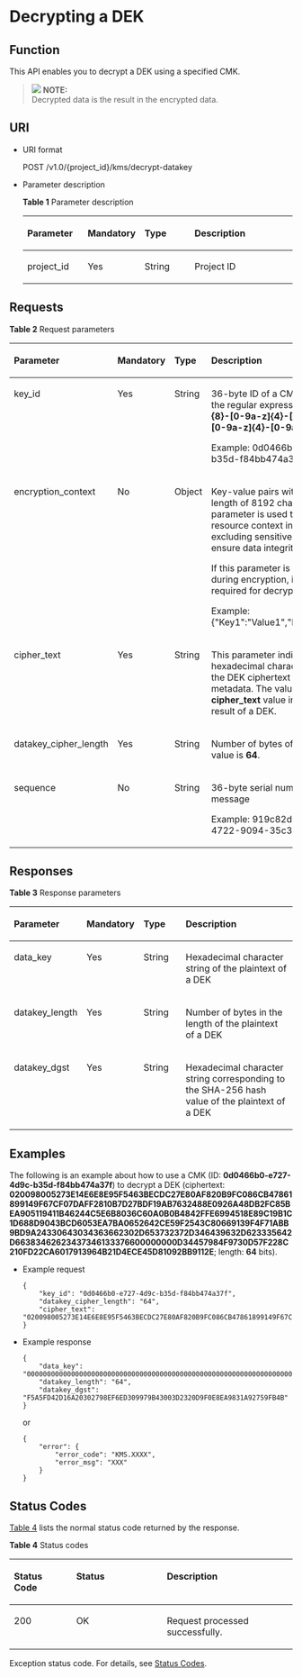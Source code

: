 # Decrypting a DEK<a name="kms_02_0023"></a>

## Function<a name="en-us_topic_0112992306_s1731a14fb0144c79bf0fa90c694f34f7"></a>

This API enables you to decrypt a DEK using a specified CMK.

>![](/images/icon-note.gif) **NOTE:**   
>Decrypted data is the result in the encrypted data.  

## URI<a name="en-us_topic_0112992306_se70c3e5518a04f60b06032524dddfef4"></a>

-   URI format

    POST /v1.0/\{project\_id\}/kms/decrypt-datakey

-   Parameter description

    **Table  1**  Parameter description

    <a name="en-us_topic_0112992306_t982da1e0196d4ec1a28d1fbff2cc8191"></a>
    <table><thead align="left"><tr id="en-us_topic_0112992306_r6e963322c1e740d181726d2f0e91df5a"><th class="cellrowborder" valign="top" width="22.74%" id="mcps1.2.5.1.1"><p id="en-us_topic_0112992306_a3b5bbe5a7f644fd3a74cecbfb3f7ed60"><a name="en-us_topic_0112992306_a3b5bbe5a7f644fd3a74cecbfb3f7ed60"></a><a name="en-us_topic_0112992306_a3b5bbe5a7f644fd3a74cecbfb3f7ed60"></a><strong id="en-us_topic_0112992306_b842352706185055"><a name="en-us_topic_0112992306_b842352706185055"></a><a name="en-us_topic_0112992306_b842352706185055"></a>Parameter</strong></p>
    </th>
    <th class="cellrowborder" valign="top" width="16.919999999999998%" id="mcps1.2.5.1.2"><p id="en-us_topic_0112992306_ad98d2f62bd064b4e96ea922645197c24"><a name="en-us_topic_0112992306_ad98d2f62bd064b4e96ea922645197c24"></a><a name="en-us_topic_0112992306_ad98d2f62bd064b4e96ea922645197c24"></a><strong id="en-us_topic_0112992306_b842352706185059"><a name="en-us_topic_0112992306_b842352706185059"></a><a name="en-us_topic_0112992306_b842352706185059"></a>Mandatory</strong></p>
    </th>
    <th class="cellrowborder" valign="top" width="19.55%" id="mcps1.2.5.1.3"><p id="en-us_topic_0112992306_a3becf0b3aec9468984c2efc8d5abbea5"><a name="en-us_topic_0112992306_a3becf0b3aec9468984c2efc8d5abbea5"></a><a name="en-us_topic_0112992306_a3becf0b3aec9468984c2efc8d5abbea5"></a>Type</p>
    </th>
    <th class="cellrowborder" valign="top" width="40.79%" id="mcps1.2.5.1.4"><p id="en-us_topic_0112992306_a6bb6f1fe56a2454982832e8d56d354d8"><a name="en-us_topic_0112992306_a6bb6f1fe56a2454982832e8d56d354d8"></a><a name="en-us_topic_0112992306_a6bb6f1fe56a2454982832e8d56d354d8"></a>Description</p>
    </th>
    </tr>
    </thead>
    <tbody><tr id="en-us_topic_0112992306_r69bf37b65d3f446eab7b3f4d1b2fcec0"><td class="cellrowborder" valign="top" width="22.74%" headers="mcps1.2.5.1.1 "><p id="en-us_topic_0112992306_ae42d73592f58424ea93a11e52d2478dd"><a name="en-us_topic_0112992306_ae42d73592f58424ea93a11e52d2478dd"></a><a name="en-us_topic_0112992306_ae42d73592f58424ea93a11e52d2478dd"></a>project_id</p>
    </td>
    <td class="cellrowborder" valign="top" width="16.919999999999998%" headers="mcps1.2.5.1.2 "><p id="en-us_topic_0112992306_a56440c0f0ae34ba3b8033d1247673984"><a name="en-us_topic_0112992306_a56440c0f0ae34ba3b8033d1247673984"></a><a name="en-us_topic_0112992306_a56440c0f0ae34ba3b8033d1247673984"></a>Yes</p>
    </td>
    <td class="cellrowborder" valign="top" width="19.55%" headers="mcps1.2.5.1.3 "><p id="en-us_topic_0112992306_a1a4a71c11a4a45a58d0de2fbe009e9d9"><a name="en-us_topic_0112992306_a1a4a71c11a4a45a58d0de2fbe009e9d9"></a><a name="en-us_topic_0112992306_a1a4a71c11a4a45a58d0de2fbe009e9d9"></a>String</p>
    </td>
    <td class="cellrowborder" valign="top" width="40.79%" headers="mcps1.2.5.1.4 "><p id="en-us_topic_0112992306_a1314869d2dc147b38461e037d622f7b4"><a name="en-us_topic_0112992306_a1314869d2dc147b38461e037d622f7b4"></a><a name="en-us_topic_0112992306_a1314869d2dc147b38461e037d622f7b4"></a>Project ID</p>
    </td>
    </tr>
    </tbody>
    </table>


## Requests<a name="en-us_topic_0112992306_seb7b7901701247fab30a59b76f1c7f93"></a>

**Table  2**  Request parameters

<a name="en-us_topic_0112992306_table46221022101230"></a>
<table><thead align="left"><tr id="en-us_topic_0112992306_row9315574101230"><th class="cellrowborder" valign="top" width="17%" id="mcps1.2.5.1.1"><p id="en-us_topic_0112992306_p16364058101230"><a name="en-us_topic_0112992306_p16364058101230"></a><a name="en-us_topic_0112992306_p16364058101230"></a><strong id="en-us_topic_0112992306_b1581751364"><a name="en-us_topic_0112992306_b1581751364"></a><a name="en-us_topic_0112992306_b1581751364"></a>Parameter</strong></p>
</th>
<th class="cellrowborder" valign="top" width="16%" id="mcps1.2.5.1.2"><p id="en-us_topic_0112992306_p57514295101230"><a name="en-us_topic_0112992306_p57514295101230"></a><a name="en-us_topic_0112992306_p57514295101230"></a><strong id="en-us_topic_0112992306_b842352706185139"><a name="en-us_topic_0112992306_b842352706185139"></a><a name="en-us_topic_0112992306_b842352706185139"></a>Mandatory</strong></p>
</th>
<th class="cellrowborder" valign="top" width="17%" id="mcps1.2.5.1.3"><p id="en-us_topic_0112992306_p50420322101230"><a name="en-us_topic_0112992306_p50420322101230"></a><a name="en-us_topic_0112992306_p50420322101230"></a><strong id="en-us_topic_0112992306_b842352706185135"><a name="en-us_topic_0112992306_b842352706185135"></a><a name="en-us_topic_0112992306_b842352706185135"></a>Type</strong></p>
</th>
<th class="cellrowborder" valign="top" width="50%" id="mcps1.2.5.1.4"><p id="en-us_topic_0112992306_p28146304101230"><a name="en-us_topic_0112992306_p28146304101230"></a><a name="en-us_topic_0112992306_p28146304101230"></a>Description</p>
</th>
</tr>
</thead>
<tbody><tr id="en-us_topic_0112992306_row44009584101643"><td class="cellrowborder" valign="top" width="17%" headers="mcps1.2.5.1.1 "><p id="en-us_topic_0112992306_p25230249114629"><a name="en-us_topic_0112992306_p25230249114629"></a><a name="en-us_topic_0112992306_p25230249114629"></a>key_id</p>
</td>
<td class="cellrowborder" valign="top" width="16%" headers="mcps1.2.5.1.2 "><p id="en-us_topic_0112992306_p45211023114629"><a name="en-us_topic_0112992306_p45211023114629"></a><a name="en-us_topic_0112992306_p45211023114629"></a>Yes</p>
</td>
<td class="cellrowborder" valign="top" width="17%" headers="mcps1.2.5.1.3 "><p id="en-us_topic_0112992306_p30384322114629"><a name="en-us_topic_0112992306_p30384322114629"></a><a name="en-us_topic_0112992306_p30384322114629"></a>String</p>
</td>
<td class="cellrowborder" valign="top" width="50%" headers="mcps1.2.5.1.4 "><p id="en-us_topic_0112992306_p54539681174026"><a name="en-us_topic_0112992306_p54539681174026"></a><a name="en-us_topic_0112992306_p54539681174026"></a>36-byte ID of a CMK that matches the regular expression <span class="parmvalue" id="en-us_topic_0112992306_parmvalue80435593163333"><a name="en-us_topic_0112992306_parmvalue80435593163333"></a><a name="en-us_topic_0112992306_parmvalue80435593163333"></a><b>^[0-9a-z]{8}-[0-9a-z]{4}-[0-9a-z]{4}-[0-9a-z]{4}-[0-9a-z]{12}$</b></span></p>
<p id="en-us_topic_0112992306_p38214265114629"><a name="en-us_topic_0112992306_p38214265114629"></a><a name="en-us_topic_0112992306_p38214265114629"></a>Example: 0d0466b0-e727-4d9c-b35d-f84bb474a37f</p>
</td>
</tr>
<tr id="en-us_topic_0112992306_row30347711135526"><td class="cellrowborder" valign="top" width="17%" headers="mcps1.2.5.1.1 "><p id="en-us_topic_0112992306_p5287641135529"><a name="en-us_topic_0112992306_p5287641135529"></a><a name="en-us_topic_0112992306_p5287641135529"></a>encryption_context</p>
</td>
<td class="cellrowborder" valign="top" width="16%" headers="mcps1.2.5.1.2 "><p id="en-us_topic_0112992306_p64039712135529"><a name="en-us_topic_0112992306_p64039712135529"></a><a name="en-us_topic_0112992306_p64039712135529"></a>No</p>
</td>
<td class="cellrowborder" valign="top" width="17%" headers="mcps1.2.5.1.3 "><p id="en-us_topic_0112992306_p25645748135529"><a name="en-us_topic_0112992306_p25645748135529"></a><a name="en-us_topic_0112992306_p25645748135529"></a>Object</p>
</td>
<td class="cellrowborder" valign="top" width="50%" headers="mcps1.2.5.1.4 "><p id="en-us_topic_0112992306_p299262517255"><a name="en-us_topic_0112992306_p299262517255"></a><a name="en-us_topic_0112992306_p299262517255"></a>Key-value pairs with a maximum length of 8192 characters. This parameter is used to record resource context information, excluding sensitive information, to ensure data integrity.</p>
<p id="en-us_topic_0112992306_p87033116108"><a name="en-us_topic_0112992306_p87033116108"></a><a name="en-us_topic_0112992306_p87033116108"></a>If this parameter is specified during encryption, it is also required for decryption.</p>
<p id="en-us_topic_0112992306_p23626609135526"><a name="en-us_topic_0112992306_p23626609135526"></a><a name="en-us_topic_0112992306_p23626609135526"></a>Example: {"Key1":"Value1","Key2":"Value2"}</p>
</td>
</tr>
<tr id="en-us_topic_0112992306_row57603225101653"><td class="cellrowborder" valign="top" width="17%" headers="mcps1.2.5.1.1 "><p id="en-us_topic_0112992306_p33956697114642"><a name="en-us_topic_0112992306_p33956697114642"></a><a name="en-us_topic_0112992306_p33956697114642"></a>cipher_text</p>
</td>
<td class="cellrowborder" valign="top" width="16%" headers="mcps1.2.5.1.2 "><p id="en-us_topic_0112992306_p55574642114642"><a name="en-us_topic_0112992306_p55574642114642"></a><a name="en-us_topic_0112992306_p55574642114642"></a>Yes</p>
</td>
<td class="cellrowborder" valign="top" width="17%" headers="mcps1.2.5.1.3 "><p id="en-us_topic_0112992306_p66137961114642"><a name="en-us_topic_0112992306_p66137961114642"></a><a name="en-us_topic_0112992306_p66137961114642"></a>String</p>
</td>
<td class="cellrowborder" valign="top" width="50%" headers="mcps1.2.5.1.4 "><p id="en-us_topic_0112992306_p5252123114642"><a name="en-us_topic_0112992306_p5252123114642"></a><a name="en-us_topic_0112992306_p5252123114642"></a>This parameter indicates the hexadecimal character string of the DEK ciphertext and the metadata. The value is the <span class="parmname" id="en-us_topic_0112992306_parmname769647905171927"><a name="en-us_topic_0112992306_parmname769647905171927"></a><a name="en-us_topic_0112992306_parmname769647905171927"></a><b>cipher_text</b></span> value in the encryption result of a DEK.</p>
</td>
</tr>
<tr id="en-us_topic_0112992306_row2638193101722"><td class="cellrowborder" valign="top" width="17%" headers="mcps1.2.5.1.1 "><p id="en-us_topic_0112992306_p3383517611471"><a name="en-us_topic_0112992306_p3383517611471"></a><a name="en-us_topic_0112992306_p3383517611471"></a>datakey_cipher_length</p>
</td>
<td class="cellrowborder" valign="top" width="16%" headers="mcps1.2.5.1.2 "><p id="en-us_topic_0112992306_p6358152411471"><a name="en-us_topic_0112992306_p6358152411471"></a><a name="en-us_topic_0112992306_p6358152411471"></a>Yes</p>
</td>
<td class="cellrowborder" valign="top" width="17%" headers="mcps1.2.5.1.3 "><p id="en-us_topic_0112992306_p5629475811471"><a name="en-us_topic_0112992306_p5629475811471"></a><a name="en-us_topic_0112992306_p5629475811471"></a>String</p>
</td>
<td class="cellrowborder" valign="top" width="50%" headers="mcps1.2.5.1.4 "><p id="en-us_topic_0112992306_p512116290426"><a name="en-us_topic_0112992306_p512116290426"></a><a name="en-us_topic_0112992306_p512116290426"></a>Number of bytes of a key. The value is <strong id="en-us_topic_0112992306_b373245813371"><a name="en-us_topic_0112992306_b373245813371"></a><a name="en-us_topic_0112992306_b373245813371"></a>64</strong>.</p>
</td>
</tr>
<tr id="en-us_topic_0112992306_row35142504101726"><td class="cellrowborder" valign="top" width="17%" headers="mcps1.2.5.1.1 "><p id="en-us_topic_0112992306_p269135101746"><a name="en-us_topic_0112992306_p269135101746"></a><a name="en-us_topic_0112992306_p269135101746"></a>sequence</p>
</td>
<td class="cellrowborder" valign="top" width="16%" headers="mcps1.2.5.1.2 "><p id="en-us_topic_0112992306_p20967256101746"><a name="en-us_topic_0112992306_p20967256101746"></a><a name="en-us_topic_0112992306_p20967256101746"></a>No</p>
</td>
<td class="cellrowborder" valign="top" width="17%" headers="mcps1.2.5.1.3 "><p id="en-us_topic_0112992306_p21799971101746"><a name="en-us_topic_0112992306_p21799971101746"></a><a name="en-us_topic_0112992306_p21799971101746"></a>String</p>
</td>
<td class="cellrowborder" valign="top" width="50%" headers="mcps1.2.5.1.4 "><p id="en-us_topic_0112992306_p3081640174038"><a name="en-us_topic_0112992306_p3081640174038"></a><a name="en-us_topic_0112992306_p3081640174038"></a>36-byte serial number of a request message</p>
<p id="en-us_topic_0112992306_p20626198101746"><a name="en-us_topic_0112992306_p20626198101746"></a><a name="en-us_topic_0112992306_p20626198101746"></a>Example: 919c82d4-8046-4722-9094-35c3c6524cff</p>
</td>
</tr>
</tbody>
</table>

## Responses<a name="en-us_topic_0112992306_sfadd53a5f4714e8f87811818d62d0296"></a>

**Table  3**  Response parameters

<a name="en-us_topic_0112992306_t98d238e10953421e84a073707024c329"></a>
<table><thead align="left"><tr id="en-us_topic_0112992306_r144a2c52c5054c6d9243eb2ef3875a21"><th class="cellrowborder" valign="top" width="17%" id="mcps1.2.5.1.1"><p id="en-us_topic_0112992306_a9156e0b03f054d4e8547e0787f88a51b"><a name="en-us_topic_0112992306_a9156e0b03f054d4e8547e0787f88a51b"></a><a name="en-us_topic_0112992306_a9156e0b03f054d4e8547e0787f88a51b"></a><strong id="en-us_topic_0112992306_b2084849838"><a name="en-us_topic_0112992306_b2084849838"></a><a name="en-us_topic_0112992306_b2084849838"></a>Parameter</strong></p>
</th>
<th class="cellrowborder" valign="top" width="16%" id="mcps1.2.5.1.2"><p id="en-us_topic_0112992306_a1851157c81e14d7f82db752a5737195a"><a name="en-us_topic_0112992306_a1851157c81e14d7f82db752a5737195a"></a><a name="en-us_topic_0112992306_a1851157c81e14d7f82db752a5737195a"></a><strong id="en-us_topic_0112992306_b842352706185231"><a name="en-us_topic_0112992306_b842352706185231"></a><a name="en-us_topic_0112992306_b842352706185231"></a>Mandatory</strong></p>
</th>
<th class="cellrowborder" valign="top" width="17%" id="mcps1.2.5.1.3"><p id="en-us_topic_0112992306_a39360acf5daf4c01a1ebddeff5d68a1c"><a name="en-us_topic_0112992306_a39360acf5daf4c01a1ebddeff5d68a1c"></a><a name="en-us_topic_0112992306_a39360acf5daf4c01a1ebddeff5d68a1c"></a><strong id="en-us_topic_0112992306_b842352706185227"><a name="en-us_topic_0112992306_b842352706185227"></a><a name="en-us_topic_0112992306_b842352706185227"></a>Type</strong></p>
</th>
<th class="cellrowborder" valign="top" width="50%" id="mcps1.2.5.1.4"><p id="en-us_topic_0112992306_a0097000016b14857972b7929bcaaa038"><a name="en-us_topic_0112992306_a0097000016b14857972b7929bcaaa038"></a><a name="en-us_topic_0112992306_a0097000016b14857972b7929bcaaa038"></a>Description</p>
</th>
</tr>
</thead>
<tbody><tr id="en-us_topic_0112992306_r3c4af7b36e9240d197ab56255e37b83c"><td class="cellrowborder" valign="top" width="17%" headers="mcps1.2.5.1.1 "><p id="en-us_topic_0112992306_p59584906114917"><a name="en-us_topic_0112992306_p59584906114917"></a><a name="en-us_topic_0112992306_p59584906114917"></a>data_key</p>
</td>
<td class="cellrowborder" valign="top" width="16%" headers="mcps1.2.5.1.2 "><p id="en-us_topic_0112992306_p27437119114917"><a name="en-us_topic_0112992306_p27437119114917"></a><a name="en-us_topic_0112992306_p27437119114917"></a>Yes</p>
</td>
<td class="cellrowborder" valign="top" width="17%" headers="mcps1.2.5.1.3 "><p id="en-us_topic_0112992306_p61648062114917"><a name="en-us_topic_0112992306_p61648062114917"></a><a name="en-us_topic_0112992306_p61648062114917"></a>String</p>
</td>
<td class="cellrowborder" valign="top" width="50%" headers="mcps1.2.5.1.4 "><p id="en-us_topic_0112992306_p7814132114917"><a name="en-us_topic_0112992306_p7814132114917"></a><a name="en-us_topic_0112992306_p7814132114917"></a>Hexadecimal character string of the plaintext of a DEK</p>
</td>
</tr>
<tr id="en-us_topic_0112992306_rf212a916c502452a8e151eba2f118272"><td class="cellrowborder" valign="top" width="17%" headers="mcps1.2.5.1.1 "><p id="en-us_topic_0112992306_p54607285114928"><a name="en-us_topic_0112992306_p54607285114928"></a><a name="en-us_topic_0112992306_p54607285114928"></a>datakey_length</p>
</td>
<td class="cellrowborder" valign="top" width="16%" headers="mcps1.2.5.1.2 "><p id="en-us_topic_0112992306_p51283633114928"><a name="en-us_topic_0112992306_p51283633114928"></a><a name="en-us_topic_0112992306_p51283633114928"></a>Yes</p>
</td>
<td class="cellrowborder" valign="top" width="17%" headers="mcps1.2.5.1.3 "><p id="en-us_topic_0112992306_p61113959114928"><a name="en-us_topic_0112992306_p61113959114928"></a><a name="en-us_topic_0112992306_p61113959114928"></a>String</p>
</td>
<td class="cellrowborder" valign="top" width="50%" headers="mcps1.2.5.1.4 "><p id="en-us_topic_0112992306_p60333628114928"><a name="en-us_topic_0112992306_p60333628114928"></a><a name="en-us_topic_0112992306_p60333628114928"></a>Number of bytes in the length of the plaintext of a DEK</p>
</td>
</tr>
<tr id="en-us_topic_0112992306_row55201929114939"><td class="cellrowborder" valign="top" width="17%" headers="mcps1.2.5.1.1 "><p id="en-us_topic_0112992306_p59861561114947"><a name="en-us_topic_0112992306_p59861561114947"></a><a name="en-us_topic_0112992306_p59861561114947"></a>datakey_dgst</p>
</td>
<td class="cellrowborder" valign="top" width="16%" headers="mcps1.2.5.1.2 "><p id="en-us_topic_0112992306_p30631348114947"><a name="en-us_topic_0112992306_p30631348114947"></a><a name="en-us_topic_0112992306_p30631348114947"></a>Yes</p>
</td>
<td class="cellrowborder" valign="top" width="17%" headers="mcps1.2.5.1.3 "><p id="en-us_topic_0112992306_p16948254114947"><a name="en-us_topic_0112992306_p16948254114947"></a><a name="en-us_topic_0112992306_p16948254114947"></a>String</p>
</td>
<td class="cellrowborder" valign="top" width="50%" headers="mcps1.2.5.1.4 "><p id="en-us_topic_0112992306_p65220130114947"><a name="en-us_topic_0112992306_p65220130114947"></a><a name="en-us_topic_0112992306_p65220130114947"></a>Hexadecimal character string corresponding to the SHA-256 hash value of the plaintext of a DEK</p>
</td>
</tr>
</tbody>
</table>

## Examples<a name="en-us_topic_0112992306_section67751049194716"></a>

The following is an example about how to use a CMK \(ID:  **0d0466b0-e727-4d9c-b35d-f84bb474a37f**\) to decrypt a DEK \(ciphertext:  **020098005273E14E6E8E95F5463BECDC27E80AF820B9FC086CB47861899149F67CF07DAFF2810B7D27BDF19AB7632488E0926A48DB2FC85BEA905119411B46244C5E6B8036C60A0B0B4842FFE6994518E89C19B1C1D688D9043BCD6053EA7BA0652642CE59F2543C80669139F4F71ABB9BD9A24330643034363662302D653732372D346439632D623335642D66383462623437346133376600000000D34457984F9730D57F228C210FD22CA6017913964B21D4ECE45D81092BB9112E**; length:  **64**  bits\).

-   Example request

    ```
    {
        "key_id": "0d0466b0-e727-4d9c-b35d-f84bb474a37f",
        "datakey_cipher_length": "64",
        "cipher_text": "020098005273E14E6E8E95F5463BECDC27E80AF820B9FC086CB47861899149F67CF07DAFF2810B7D27BDF19AB7632488E0926A48DB2FC85BEA905119411B46244C5E6B8036C60A0B0B4842FFE6994518E89C19B1C1D688D9043BCD6053EA7BA0652642CE59F2543C80669139F4F71ABB9BD9A24330643034363662302D653732372D346439632D623335642D66383462623437346133376600000000D34457984F9730D57F228C210FD22CA6017913964B21D4ECE45D81092BB9112E"
    }
    ```


-   Example response

    ```
    {
        "data_key": "00000000000000000000000000000000000000000000000000000000000000000000000000000000000000000000000000000000000000000000000000000000",
        "datakey_length": "64",
        "datakey_dgst": "F5A5FD42D16A20302798EF6ED309979B43003D2320D9F0E8EA9831A92759FB4B"
    }
    ```

    or

    ```
    {
        "error": {
            "error_code": "KMS.XXXX",
            "error_msg": "XXX"
        }
    }
    ```


## Status Codes<a name="en-us_topic_0112992306_section3454223421"></a>

[Table 4](#en-us_topic_0112992306_en-us_topic_0112992294_en-us_topic_0079615001_table20596071)  lists the normal status code returned by the response.

**Table  4**  Status codes

<a name="en-us_topic_0112992306_en-us_topic_0112992294_en-us_topic_0079615001_table20596071"></a>
<table><thead align="left"><tr id="en-us_topic_0112992306_en-us_topic_0112992294_en-us_topic_0079615001_row9746163"><th class="cellrowborder" valign="top" width="22%" id="mcps1.2.4.1.1"><p id="en-us_topic_0112992306_en-us_topic_0112992294_p57545694203043"><a name="en-us_topic_0112992306_en-us_topic_0112992294_p57545694203043"></a><a name="en-us_topic_0112992306_en-us_topic_0112992294_p57545694203043"></a>Status Code</p>
</th>
<th class="cellrowborder" valign="top" width="32%" id="mcps1.2.4.1.2"><p id="en-us_topic_0112992306_en-us_topic_0112992294_p4531342288"><a name="en-us_topic_0112992306_en-us_topic_0112992294_p4531342288"></a><a name="en-us_topic_0112992306_en-us_topic_0112992294_p4531342288"></a>Status</p>
</th>
<th class="cellrowborder" valign="top" width="46%" id="mcps1.2.4.1.3"><p id="en-us_topic_0112992306_en-us_topic_0112992294_p30689603203043"><a name="en-us_topic_0112992306_en-us_topic_0112992294_p30689603203043"></a><a name="en-us_topic_0112992306_en-us_topic_0112992294_p30689603203043"></a>Description</p>
</th>
</tr>
</thead>
<tbody><tr id="en-us_topic_0112992306_en-us_topic_0112992294_en-us_topic_0079615001_row48621261"><td class="cellrowborder" valign="top" width="22%" headers="mcps1.2.4.1.1 "><p id="en-us_topic_0112992306_en-us_topic_0112992294_en-us_topic_0079615001_p46008046"><a name="en-us_topic_0112992306_en-us_topic_0112992294_en-us_topic_0079615001_p46008046"></a><a name="en-us_topic_0112992306_en-us_topic_0112992294_en-us_topic_0079615001_p46008046"></a>200</p>
</td>
<td class="cellrowborder" valign="top" width="32%" headers="mcps1.2.4.1.2 "><p id="en-us_topic_0112992306_en-us_topic_0112992294_p7538425819"><a name="en-us_topic_0112992306_en-us_topic_0112992294_p7538425819"></a><a name="en-us_topic_0112992306_en-us_topic_0112992294_p7538425819"></a>OK</p>
</td>
<td class="cellrowborder" valign="top" width="46%" headers="mcps1.2.4.1.3 "><p id="en-us_topic_0112992306_en-us_topic_0112992294_p1885682315512"><a name="en-us_topic_0112992306_en-us_topic_0112992294_p1885682315512"></a><a name="en-us_topic_0112992306_en-us_topic_0112992294_p1885682315512"></a>Request processed successfully.</p>
</td>
</tr>
</tbody>
</table>

Exception status code. For details, see  [Status Codes](status-codes.md#kms_02_0301).


